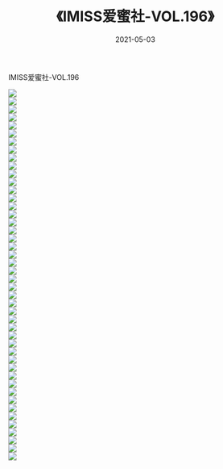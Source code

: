 ﻿---
layout: post
title:  《IMISS爱蜜社-VOL.196》
date:   2021-05-03
img: http://img.660000.xyz/Sharelink/网络美图/2021/IMISS爱蜜社-VOL.196/000.jpg
categories: [美女, 清纯, 唯美]
---

IMISS爱蜜社-VOL.196

  ![](http://img.660000.xyz/Sharelink/网络美图/2021/IMISS爱蜜社-VOL.196/001.jpg) <br> ![](http://img.660000.xyz/Sharelink/网络美图/2021/IMISS爱蜜社-VOL.196/002.jpg) <br> ![](http://img.660000.xyz/Sharelink/网络美图/2021/IMISS爱蜜社-VOL.196/003.jpg) <br> ![](http://img.660000.xyz/Sharelink/网络美图/2021/IMISS爱蜜社-VOL.196/004.jpg) <br> ![](http://img.660000.xyz/Sharelink/网络美图/2021/IMISS爱蜜社-VOL.196/005.jpg) <br> ![](http://img.660000.xyz/Sharelink/网络美图/2021/IMISS爱蜜社-VOL.196/006.jpg) <br> ![](http://img.660000.xyz/Sharelink/网络美图/2021/IMISS爱蜜社-VOL.196/007.jpg) <br> ![](http://img.660000.xyz/Sharelink/网络美图/2021/IMISS爱蜜社-VOL.196/008.jpg) <br> ![](http://img.660000.xyz/Sharelink/网络美图/2021/IMISS爱蜜社-VOL.196/009.jpg) <br> ![](http://img.660000.xyz/Sharelink/网络美图/2021/IMISS爱蜜社-VOL.196/010.jpg) <br> ![](http://img.660000.xyz/Sharelink/网络美图/2021/IMISS爱蜜社-VOL.196/011.jpg) <br> ![](http://img.660000.xyz/Sharelink/网络美图/2021/IMISS爱蜜社-VOL.196/012.jpg) <br> ![](http://img.660000.xyz/Sharelink/网络美图/2021/IMISS爱蜜社-VOL.196/013.jpg) <br> ![](http://img.660000.xyz/Sharelink/网络美图/2021/IMISS爱蜜社-VOL.196/014.jpg) <br> ![](http://img.660000.xyz/Sharelink/网络美图/2021/IMISS爱蜜社-VOL.196/015.jpg) <br> ![](http://img.660000.xyz/Sharelink/网络美图/2021/IMISS爱蜜社-VOL.196/016.jpg) <br> ![](http://img.660000.xyz/Sharelink/网络美图/2021/IMISS爱蜜社-VOL.196/017.jpg) <br> ![](http://img.660000.xyz/Sharelink/网络美图/2021/IMISS爱蜜社-VOL.196/018.jpg) <br> ![](http://img.660000.xyz/Sharelink/网络美图/2021/IMISS爱蜜社-VOL.196/019.jpg) <br> ![](http://img.660000.xyz/Sharelink/网络美图/2021/IMISS爱蜜社-VOL.196/020.jpg) <br> ![](http://img.660000.xyz/Sharelink/网络美图/2021/IMISS爱蜜社-VOL.196/021.jpg) <br> ![](http://img.660000.xyz/Sharelink/网络美图/2021/IMISS爱蜜社-VOL.196/022.jpg) <br> ![](http://img.660000.xyz/Sharelink/网络美图/2021/IMISS爱蜜社-VOL.196/023.jpg) <br> ![](http://img.660000.xyz/Sharelink/网络美图/2021/IMISS爱蜜社-VOL.196/024.jpg) <br> ![](http://img.660000.xyz/Sharelink/网络美图/2021/IMISS爱蜜社-VOL.196/025.jpg) <br> ![](http://img.660000.xyz/Sharelink/网络美图/2021/IMISS爱蜜社-VOL.196/026.jpg) <br> ![](http://img.660000.xyz/Sharelink/网络美图/2021/IMISS爱蜜社-VOL.196/027.jpg) <br> ![](http://img.660000.xyz/Sharelink/网络美图/2021/IMISS爱蜜社-VOL.196/028.jpg) <br> ![](http://img.660000.xyz/Sharelink/网络美图/2021/IMISS爱蜜社-VOL.196/029.jpg) <br> ![](http://img.660000.xyz/Sharelink/网络美图/2021/IMISS爱蜜社-VOL.196/030.jpg) <br> ![](http://img.660000.xyz/Sharelink/网络美图/2021/IMISS爱蜜社-VOL.196/031.jpg) <br> ![](http://img.660000.xyz/Sharelink/网络美图/2021/IMISS爱蜜社-VOL.196/032.jpg) <br> ![](http://img.660000.xyz/Sharelink/网络美图/2021/IMISS爱蜜社-VOL.196/033.jpg) <br> ![](http://img.660000.xyz/Sharelink/网络美图/2021/IMISS爱蜜社-VOL.196/034.jpg) <br> ![](http://img.660000.xyz/Sharelink/网络美图/2021/IMISS爱蜜社-VOL.196/035.jpg) <br> ![](http://img.660000.xyz/Sharelink/网络美图/2021/IMISS爱蜜社-VOL.196/036.jpg) <br> ![](http://img.660000.xyz/Sharelink/网络美图/2021/IMISS爱蜜社-VOL.196/037.jpg) <br> ![](http://img.660000.xyz/Sharelink/网络美图/2021/IMISS爱蜜社-VOL.196/038.jpg) <br> ![](http://img.660000.xyz/Sharelink/网络美图/2021/IMISS爱蜜社-VOL.196/039.jpg) <br> ![](http://img.660000.xyz/Sharelink/网络美图/2021/IMISS爱蜜社-VOL.196/040.jpg) <br> ![](http://img.660000.xyz/Sharelink/网络美图/2021/IMISS爱蜜社-VOL.196/041.jpg) <br> ![](http://img.660000.xyz/Sharelink/网络美图/2021/IMISS爱蜜社-VOL.196/042.jpg) <br> ![](http://img.660000.xyz/Sharelink/网络美图/2021/IMISS爱蜜社-VOL.196/043.jpg) <br> ![](http://img.660000.xyz/Sharelink/网络美图/2021/IMISS爱蜜社-VOL.196/044.jpg) <br> ![](http://img.660000.xyz/Sharelink/网络美图/2021/IMISS爱蜜社-VOL.196/045.jpg) <br> ![](http://img.660000.xyz/Sharelink/网络美图/2021/IMISS爱蜜社-VOL.196/046.jpg) <br>